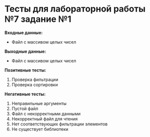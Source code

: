 # Тесты для лабораторной работы №7 задание №1

__Входные данные:__

- Файл с массивом целых чисел

__Выходные данные:__

- Файл с массивом целых чисел

__Позитивные тесты:__

1. Проверка фильтрации
2. Проверка сортировки

__Негативные тесты:__

1. Неправильные аргументы
2. Пустой файл
3. Файл с некорректными данными
4. Некорректный файл для чтения
5. Нет соответствующих фильтрации элементов
6. Не существует библиотеки
